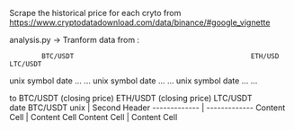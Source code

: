 Scrape the historical price for each cryto from https://www.cryptodatadownload.com/data/binance/#google_vignette


analysis.py -> Tranform data from :

            BTC/USDT                                            ETH/USD                           LTC/USDT
           
unix   symbol   date   ...  ...            unix   symbol   date  ...   ...            unix   symbol  date ... ...



to
                  BTC/USDT (closing price)    ETH/USDT (closing price)   LTC/USDT  
      date
           BTC/USDT
unix          | Second Header
------------- | -------------
Content Cell  | Content Cell
Content Cell  | Content Cell
